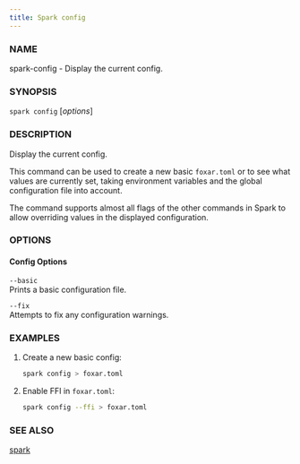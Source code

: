 ```yaml
---
title: Spark config
---
```


### NAME

spark-config - Display the current config.

### SYNOPSIS

`spark config` [*options*]

### DESCRIPTION

Display the current config.

This command can be used to create a new basic `foxar.toml` or to see
what values are currently set, taking environment variables and the global
configuration file into account.

The command supports almost all flags of the other commands in Spark to allow
overriding values in the displayed configuration.

### OPTIONS

#### Config Options

`--basic`  
Prints a basic configuration file.

`--fix`  
Attempts to fix any configuration warnings.

### EXAMPLES

1. Create a new basic config:

   ```sh
   spark config > foxar.toml
   ```

2. Enable FFI in `foxar.toml`:
   ```sh
   spark config --ffi > foxar.toml
   ```

### SEE ALSO

[spark](./spark.md)

